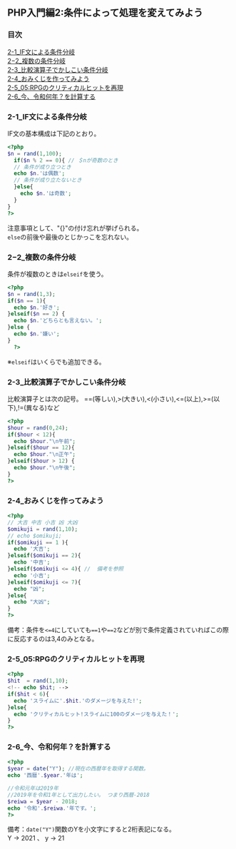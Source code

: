 ## PHP入門編2:条件によって処理を変えてみよう
### 目次
[2-1_IF文による条件分岐](#2-1_IF文による条件分岐)</br>
[2−2_複数の条件分岐](#2−2_複数の条件分岐)</br>
[2-3_比較演算子でかしこい条件分岐](#2-3_比較演算子でかしこい条件分岐)</br>
[2-4_おみくじを作ってみよう](#2-4_おみくじを作ってみよう)</br>
[2-5_05:RPGのクリティカルヒットを再現](#2-5_05:RPGのクリティカルヒットを再現)</br>
[2-6_今、令和何年？を計算する ](#2-6_今、令和何年？を計算する )</br>


### 2-1_IF文による条件分岐
IF文の基本構成は下記のとおり。
```php
<?php
$n = rand(1,100);
  if($n % 2 == 0){ // ＄nが奇数のとき
  // 条件が成り立つとき
  echo $n.'は偶数';
  // 条件が成り立たないとき
  }else{  
    echo $n.'は奇数';
  }
}
?>
```
注意事項として、"{}"の付け忘れが挙げられる。</br>
`else`の前後や最後のとじかっこを忘れない。</br>

### 2−2_複数の条件分岐
条件が複数のときは`elseif`を使う。
```php
<?php
$n = rand(1,3);
if($n == 1){
  echo $n.'好き';
}elseif($n == 2) {
  echo $n.'どちらとも言えない。';
}else {
  echo $n.'嫌い';
}
  ?>
```
※`elseif`はいくらでも追加できる。</br>

### 2-3_比較演算子でかしこい条件分岐
比較演算子とは次の記号。
==(等しい),>(大きい),<(小さい),<=(以上),>=(以下),!=(異なる)など
```php
<?php
$hour = rand(0,24);
if($hour < 12){
  echo $hour."\n午前";
}elseif($hour == 12){
  echo $hour."\n正午";
}elseif($hour > 12) {
  echo $hour."\n午後";
}
?>
```
### 2-4_おみくじを作ってみよう
```php
<?php
// 大吉 中吉 小吉 凶 大凶
$omikuji = rand(1,10);
// echo $omikuji;
if($omikuji == 1 ){
  echo '大吉';
}elseif($omikuji == 2){
  echo '中吉';
}elseif($omikuji <= 4){ //  備考を参照
  echo '小吉'; 
}elseif($omikuji <= 7){
  echo "凶";
}else{
  echo "大凶";
}
?>
```
備考：条件を`<=4`にしていても`==1`や`==2`などが別で条件定義されていればこの際に反応するのは3,4のみとなる。</br>

### 2-5_05:RPGのクリティカルヒットを再現
```php
<?php
$hit  = rand(1,10);
<!-- echo $hit; -->
if($hit < 6){
  echo 'スライムに'.$hit.'のダメージを与えた!';
}else{
  echo 'クリティカルヒット!スライムに100のダメージを与えた！';
}
?>
```

### 2-6_今、令和何年？を計算する
```php
<?php
$year = date("Y"); //現在の西暦年を取得する関数。
echo '西暦'.$year.'年は';

//令和元年は2019年
//2019年を令和1年として出力したい。 つまり西暦-2018
$reiwa = $year - 2018;
echo '令和'.$reiwa.'年です。';
?>
```
備考：`date("Y")`関数のYを小文字にすると2桁表記になる。</br>
Y → 2021 、 y → 21</br>
